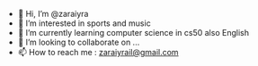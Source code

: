 - 👋 Hi, I’m @zaraiyra
- 👀 I’m interested in sports and music
- 🌱 I’m currently learning computer science in cs50 also English
- 💞️ I’m looking to collaborate on ...
- 📫 How to reach me : zaraiyrail@gmail.com
